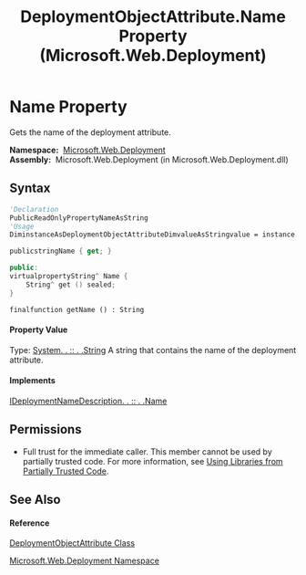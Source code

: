 ﻿---
title: DeploymentObjectAttribute.Name Property  (Microsoft.Web.Deployment)
TOCTitle: Name Property
ms:assetid: P:Microsoft.Web.Deployment.DeploymentObjectAttribute.Name
ms:mtpsurl: https://msdn.microsoft.com/en-us/library/microsoft.web.deployment.deploymentobjectattribute.name(v=VS.90)
ms:contentKeyID: 22754047
ms.date: 05/02/2012
mtps_version: v=VS.90
f1_keywords:
- Microsoft.Web.Deployment.DeploymentObjectAttribute.Name
- Microsoft.Web.Deployment.DeploymentObjectAttribute.get_Name
dev_langs:
- CSharp
- JScript
- VB
- c++
api_location:
- Microsoft.Web.Deployment.dll
api_name:
- Microsoft.Web.Deployment.DeploymentObjectAttribute.get_Name
- Microsoft.Web.Deployment.DeploymentObjectAttribute.Name
api_type:
- Managed
topic_type:
- apiref
- kbSyntax
product_family_name: VS
ROBOTS: INDEX,FOLLOW
---

# Name Property

Gets the name of the deployment attribute.

**Namespace:**  [Microsoft.Web.Deployment](microsoft-web-deployment-namespace.md)  
**Assembly:**  Microsoft.Web.Deployment (in Microsoft.Web.Deployment.dll)

## Syntax

``` vb
'Declaration
PublicReadOnlyPropertyNameAsString
'Usage
DiminstanceAsDeploymentObjectAttributeDimvalueAsStringvalue = instance.Name
```

``` csharp
publicstringName { get; }
```

``` c++
public:
virtualpropertyString^ Name {
    String^ get () sealed;
}
```

``` jscript
finalfunction getName () : String
```

#### Property Value

Type: [System. . :: . .String](https://msdn.microsoft.com/en-us/library/s1wwdcbf\(v=vs.90\))  
A string that contains the name of the deployment attribute.  

#### Implements

[IDeploymentNameDescription. . :: . .Name](ideploymentnamedescription-name-property-microsoft-web-deployment.md)  

## Permissions

  - Full trust for the immediate caller. This member cannot be used by partially trusted code. For more information, see [Using Libraries from Partially Trusted Code](https://msdn.microsoft.com/en-us/library/8skskf63\(v=vs.90\)).

## See Also

#### Reference

[DeploymentObjectAttribute Class](deploymentobjectattribute-class-microsoft-web-deployment.md)

[Microsoft.Web.Deployment Namespace](microsoft-web-deployment-namespace.md)

